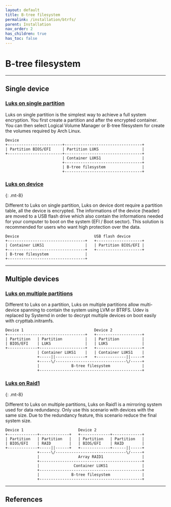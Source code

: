 ```yaml
---
layout: default
title: B-tree filesystem
permalink: /installation/btrfs/
parent: Installation
nav_order: 2
has_children: true
has_toc: false
---
```


# B-tree filesystem

---

## Single device

### [Luks on single partition](/Andromeda/installation/btrfs/luks-single-partition/)

Luks on single partition is the simplest way to achieve a full system encryption. You first create a partition and after the encrypted container. You can then select Logical Volume Manager or B-tree filesystem for create the volumes required by Arch Linux.

```
Device
+------------------------+----------------------------------+
| Partition BIOS/EFI     | Partition LUKS                   |
+------------------------+----------------------------------+
                         | Container LUKS1                  |
                         +----------------------------------+
                         | B-tree filesystem                |
                         +----------------------------------+
```

### [Luks on device](/Andromeda/installation/btrfs/luks-device/)
{: .mt-8}

Different to Luks on single partition, Luks on device dont require a partition table, all the device is encrypted. The informations of the device (header) are moved to a USB flash drive which also contain the informations needed for your computer to boot on the system (EFI / Boot sector). This solution is recommended for users who want high protection over the data.

```
Device                                 USB flash device
+----------------------------------+   +--------------------+
| Container LUKS1                  |   | Partition BIOS/EFI |
+----------------------------------+   +--------------------+
| B-tree filesystem                |
+----------------------------------+
```

---

## Multiple devices

### [Luks on multiple partitions](/Andromeda/installation/btrfs/luks-multiple-partitions/)

Different to Luks on a partition, Luks on multiple partitions allow multi-device spanning to contain the system using LVM or BTRFS. Udev is replaced by Systemd in order to decrypt multiple devices on boot easily with crypttab.initramfs.

```
Device 1                               Device 2
+----------------------------------+   +--------------------+
| Partition   | Partition          |   | Partition          |
| BIOS/EFI    | LUKS               |   | LUKS               |
+-------------+--------------------+   +--------------------+
              | Container LUKS1    |   | Container LUKS1    |
              +-----||-------------+   +-------------||-----+
              +-----\/-------------------------------\/-----+
              |              B-tree filesystem              |
              +---------------------------------------------+
```

### [Luks on Raid1](/Andromeda/installation/btrfs/luks-raid1/)
{: .mt-8}

Different to Luks on multiple partitions, Luks on Raid1 is a mirroring system used for data redundancy. Only use this scenario with devices with the same size. Due to the redundancy feature, this scenario reduce the final system size.

```
Device 1                        Device 2
+-------------+-------------+   +-------------+-------------+
| Partition   | Partition   |   | Partition   | Partition   |
| BIOS/EFI    | RAID        |   | BIOS/EFI    | RAID        |
+-------------+-----||------+   +-------------+------||-----+
              +-----\/-------------------------------\/-----+
              |                 Array RAID1                 |
              +---------------------------------------------+
              |               Container LUKS1               |
              +---------------------------------------------+
              |              B-tree filesystem              |
              +---------------------------------------------+
```

---

## References
